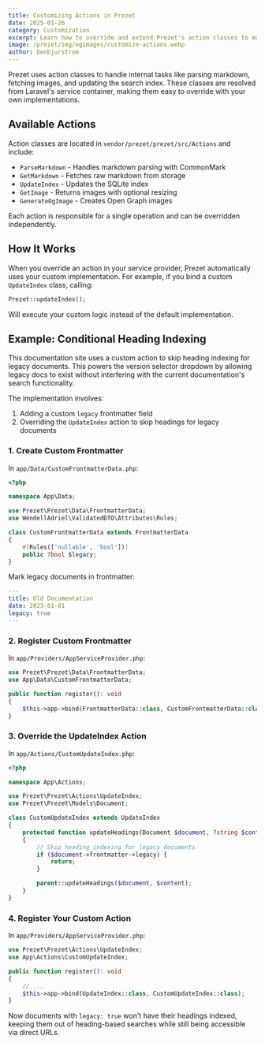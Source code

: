 ```yaml
---
title: Customizing Actions in Prezet
date: 2025-01-26
category: Customization
excerpt: Learn how to override and extend Prezet's action classes to modify or replace the default functionality.
image: /prezet/img/ogimages/customize-actions.webp
author: benbjurstrom
---
```


Prezet uses action classes to handle internal tasks like parsing markdown, fetching images, and updating the search index. These classes are resolved from Laravel's service container, making them easy to override with your own implementations.

## Available Actions

Action classes are located in `vendor/prezet/prezet/src/Actions` and include:

- `ParseMarkdown` - Handles markdown parsing with CommonMark
- `GetMarkdown` - Fetches raw markdown from storage
- `UpdateIndex` - Updates the SQLite index
- `GetImage` - Returns images with optional resizing
- `GenerateOgImage` - Creates Open Graph images

Each action is responsible for a single operation and can be overridden independently.

## How It Works

When you override an action in your service provider, Prezet automatically uses your custom implementation. For example, if you bind a custom `UpdateIndex` class, calling:

```php
Prezet::updateIndex();
```

Will execute your custom logic instead of the default implementation.

## Example: Conditional Heading Indexing

This documentation site uses a custom action to skip heading indexing for legacy documents. This powers the version selector dropdown by allowing legacy docs to exist without interfering with the current documentation's search functionality.

The implementation involves:
1. Adding a custom `legacy` frontmatter field
2. Overriding the `UpdateIndex` action to skip headings for legacy documents

### 1. Create Custom Frontmatter

In `app/Data/CustomFrontmatterData.php`:

```php
<?php

namespace App\Data;

use Prezet\Prezet\Data\FrontmatterData;
use WendellAdriel\ValidatedDTO\Attributes\Rules;

class CustomFrontmatterData extends FrontmatterData
{
    #[Rules(['nullable', 'bool'])]
    public ?bool $legacy;
}
```

Mark legacy documents in frontmatter:

```yaml
---
title: Old Documentation
date: 2023-01-01
legacy: true
---
```

### 2. Register Custom Frontmatter

In `app/Providers/AppServiceProvider.php`:

```php
use Prezet\Prezet\Data\FrontmatterData;
use App\Data\CustomFrontmatterData;

public function register(): void
{
    $this->app->bind(FrontmatterData::class, CustomFrontmatterData::class);
}
```

### 3. Override the UpdateIndex Action

In `app/Actions/CustomUpdateIndex.php`:

```php
<?php

namespace App\Actions;

use Prezet\Prezet\Actions\UpdateIndex;
use Prezet\Prezet\Models\Document;

class CustomUpdateIndex extends UpdateIndex
{
    protected function updateHeadings(Document $document, ?string $content): void
    {
        // Skip heading indexing for legacy documents
        if ($document->frontmatter->legacy) {
            return;
        }

        parent::updateHeadings($document, $content);
    }
}
```

### 4. Register Your Custom Action

In `app/Providers/AppServiceProvider.php`:

```php
use Prezet\Prezet\Actions\UpdateIndex;
use App\Actions\CustomUpdateIndex;

public function register(): void
{
    // ...
    $this->app->bind(UpdateIndex::class, CustomUpdateIndex::class);
}
```

Now documents with `legacy: true` won't have their headings indexed, keeping them out of heading-based searches while still being accessible via direct URLs.
